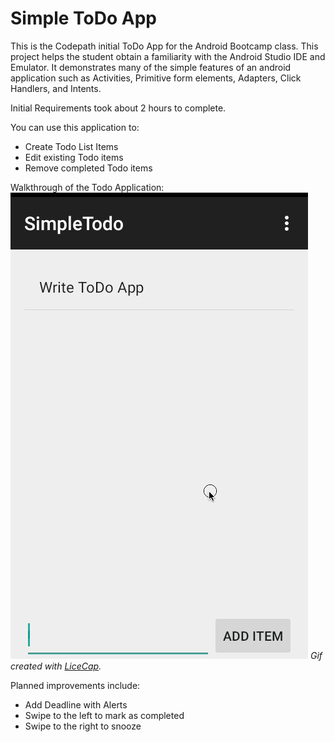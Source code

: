 # Simple ToDo App
This is the Codepath initial ToDo App for the Android Bootcamp class.  This project helps the student obtain a familiarity with the Android Studio IDE and Emulator.  It demonstrates many of the simple features of an android application such as Activities, Primitive form elements, Adapters, Click Handlers, and Intents.

Initial Requirements took about 2 hours to complete.

You can use this application to:
* Create Todo List Items
* Edit existing Todo items
* Remove completed Todo items

Walkthrough of the Todo Application:
![Walthrough](ToDo.gif)
*Gif created with [LiceCap](http://www.cockos.com/licecap/).*

Planned improvements include:
* Add Deadline with Alerts
* Swipe to the left to mark as completed
* Swipe to the right to snooze